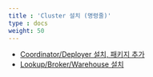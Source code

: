 ```yaml
---
title : 'Cluster 설치 (명령줄)'
type : docs
weight: 50
---
```


* [Coordinator/Deployer 설치, 패키지 추가](./coordinator-deployer-install)
* [Lookup/Broker/Warehouse 설치](./lookup-broker-warehouse-install)
